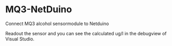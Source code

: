 # MQ3-NetDuino
Connect MQ3 alcohol sensormodule to Netduino

Readout the sensor and you can see the calculated ug/l in the debugview of Visual Studio.
